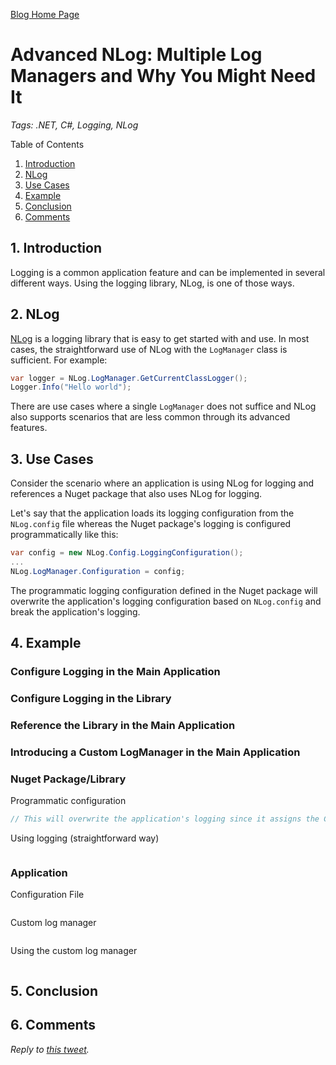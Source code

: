 [Blog Home Page](../../README.md)

# Advanced NLog: Multiple Log Managers and Why You Might Need It

_Tags: .NET, C#, Logging, NLog_

Table of Contents
1. [Introduction](#introduction)
2. [NLog](#nlog)
3. [Use Cases](#use)
4. [Example](#example)
5. [Conclusion](#conclusion)
6. [Comments](#comments)

##  1. <a name='introduction'></a>Introduction

Logging is a common application feature and can be implemented in several different ways. Using the logging library, NLog, is one of those ways.

## 2. <a name='nlog'></a>NLog

[NLog](https://github.com/NLog/NLog) is a logging library that is easy to get started with and use. In most cases, the straightforward use of NLog with the `LogManager` class is sufficient. For example:

```c#
var logger = NLog.LogManager.GetCurrentClassLogger();
Logger.Info("Hello world");
```

There are use cases where a single `LogManager` does not suffice and NLog also supports scenarios that are less common through its advanced features.

## 3. <a name='use'></a>Use Cases

Consider the scenario where an application is using NLog for logging and references a Nuget package that also uses NLog for logging.

Let's say that the application loads its logging configuration from the `NLog.config` file whereas the Nuget package's logging is configured programmatically like this:

```c#
var config = new NLog.Config.LoggingConfiguration();
...
NLog.LogManager.Configuration = config;
```

The programmatic logging configuration defined in the Nuget package will  overwrite the application's logging configuration based on `NLog.config` and break the application's logging.

## 4. <a name='example'></a>Example

### Configure Logging in the Main Application

### Configure Logging in the Library

### Reference the Library in the Main Application

### Introducing a Custom LogManager in the Main Application


### Nuget Package/Library

Programmatic configuration

```c#
// This will overwrite the application's logging since it assigns the Configuration property
```

Using logging (straightforward way)

```c#
```

### Application

Configuration File

```xml
```

Custom log manager

```c#
```

Using the custom log manager

```c#
```

## 5. <a name='conclusion'></a>Conclusion

## 6. <a name='comments'></a>Comments

_Reply to [this tweet]()._
